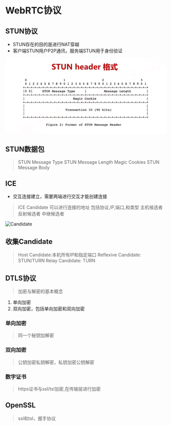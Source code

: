 # WebRTC协议

## STUN协议

* STUN存在的目的是进行NAT穿越
* 客户端STUN用户P2P通讯，服务端STUN用于身份验证

![STUN协议](./images/stun.png)

## STUN数据包

> STUN Message Type
> STUN Message Length
> Magic Cookies
> STUN Message Body

## ICE

* 交互连接建立，需要两端进行交互才能创建连接

> ICE Candidate 可以进行连接的地址
> 包括协议,IP,端口,和类型
> 主机候选者
> 反射候选者
> 中继候选者

![Candidate]("./images/candidate.png")

## 收集Candidate

> Host Candidate:本机所有IP和指定端口
> Reflexive Candidate: STUN/TURN
> Relay Candidate: TURN

## DTLS协议

> 加密与解密的基本概念

1. 单向加密
2. 双向加密，包括单向加密和双向加密

### 单向加密

> 同一个秘钥加解密

### 双向加密

> 公钥加密私钥解密，私钥加密公钥解密

### 数字证书

> https证书与ssl/tsl加密,在传输层进行加密

## OpenSSL

> ssl和tsl，握手协议
